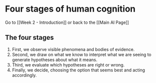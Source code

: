 # Four stages of human cognition

Go to [[Week 2 - Introduction]] or back to the [[Main AI Page]]

## The four stages

1. First, we observe visible phenomena and bodies of evidence. 
2. Second, we draw on what we know to interpret what we are seeing to generate hypotheses about what it means. 
3. Third, we evaluate which hypotheses are right or wrong. 
4. Finally, we decide, choosing the option that seems best and acting accordingly. 
